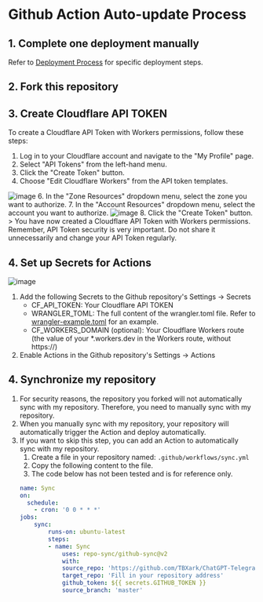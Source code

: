 # Github Action Auto-update Process

## 1. Complete one deployment manually
Refer to [Deployment Process](DEPLOY.md) for specific deployment steps.

## 2. Fork this repository


## 3. Create Cloudflare API TOKEN
To create a Cloudflare API Token with Workers permissions, follow these steps:

1. Log in to your Cloudflare account and navigate to the "My Profile" page.
2. Select "API Tokens" from the left-hand menu.
3. Click the "Create Token" button.
4. Choose "Edit Cloudflare Workers" from the API token templates.
<img style="max-width: 600px;" alt="image" src="https://user-images.githubusercontent.com/9513891/223635764-54bf4418-3571-49e4-8c41-a4d331f3d791.png">
6. In the "Zone Resources" dropdown menu, select the zone you want to authorize.
7. In the "Account Resources" dropdown menu, select the account you want to authorize.
<img style="max-width: 600px;" alt="image" src="https://user-images.githubusercontent.com/9513891/223635869-aabb8ca6-7933-4f48-920f-6579d29947a8.png">
8. Click the "Create Token" button.
> You have now created a Cloudflare API Token with Workers permissions. Remember, API Token security is very important. Do not share it unnecessarily and change your API Token regularly.

## 4. Set up Secrets for Actions
<img style="max-width: 600px;" alt="image" src="https://user-images.githubusercontent.com/9513891/223635458-cd4dd1ef-6ff6-4b49-bcf5-f1224d6b62af.png">

1. Add the following Secrets to the Github repository's Settings -> Secrets
    - CF_API_TOKEN: Your Cloudflare API TOKEN
    - WRANGLER_TOML: The full content of the wrangler.toml file. Refer to [wrangler-example.toml](../../wrangler-example.toml) for an example.
    - CF_WORKERS_DOMAIN (optional): Your Cloudflare Workers route (the value of your *.workers.dev in the Workers route, without https://)
2. Enable Actions in the Github repository's Settings -> Actions


## 4. Synchronize my repository
1. For security reasons, the repository you forked will not automatically sync with my repository. Therefore, you need to manually sync with my repository.
2. When you manually sync with my repository, your repository will automatically trigger the Action and deploy automatically.
3. If you want to skip this step, you can add an Action to automatically sync with my repository.
    1. Create a file in your repository named: `.github/workflows/sync.yml`
    2. Copy the following content to the file.
    3. The code below has not been tested and is for reference only.
    ```yml
    name: Sync
    on:
      schedule:
        - cron: '0 0 * * *'
    jobs:
        sync:
            runs-on: ubuntu-latest
            steps:
            - name: Sync
                uses: repo-sync/github-sync@v2
                with:
                source_repo: 'https://github.com/TBXark/ChatGPT-Telegram-Workers'
                target_repo: 'Fill in your repository address'
                github_token: ${{ secrets.GITHUB_TOKEN }} 
                source_branch: 'master'
  ```